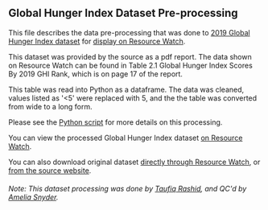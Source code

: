 ## Global Hunger Index Dataset Pre-processing
This file describes the data pre-processing that was done to [2019 Global Hunger Index dataset](https://www.globalhungerindex.org/download/all.html) for [display on Resource Watch](https://resourcewatch.org/data/explore/foo015a-Global-Hunger-Index).

This dataset was provided by the source as a pdf report. The data shown on Resource Watch can be found in Table 2.1 Global Hunger Index Scores By 2019 GHI Rank, which is on page 17 of the report.

This table was read into Python as a dataframe. The data was cleaned, values listed as '<5' were replaced with 5, and the the table was converted from wide to a long form.

Please see the [Python script](https://github.com/resource-watch/data-pre-processing/blob/master/soc_091_global_peace_index/soc_091_global_peace_index_processing.py) for more details on this processing.

You can view the processed Global Hunger Index dataset [on Resource Watch](https://resourcewatch.org/data/explore/foo015a-Global-Hunger-Index).

You can also download original dataset [directly through Resource Watch](http://wri-projects.s3.amazonaws.com/resourcewatch/foo_015a_global_hunger_index.zip), or [from the source website](https://www.globalhungerindex.org/download/all.html).

###### Note: This dataset processing was done by [Taufiq Rashid](https://www.wri.org/profile/taufiq-rashid), and QC'd by [Amelia Snyder](https://www.wri.org/profile/amelia-snyder).
